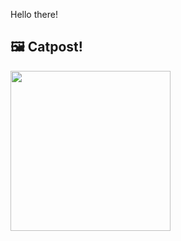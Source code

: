 Hello there!



## 🖼️ Catpost!

<sub>
    <img src="https://cdn2.thecatapi.com/images/e4a.jpg" height="256">
</sub>

